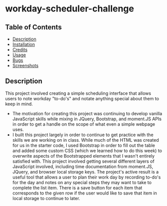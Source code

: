 # workday-scheduler-challenge

## Table of Contents

- [Description](#description)
- [Installation](#installation)
- [Credits](#credits)
- [Usage](#Usage)
- [Bugs](#Bugs)
- [Screenshots](#screenshots)

## Description

This project involved creating a simple scheduling interface that allows users to note workday "to-do's" and notate anything special about them to keep in mind.

- The motivation for creating this project was continuing to develop vanilla JavaScript skills while mixing in JQuery, Bootstrap, and moment.JS APIs in order to get a handle on the scope of what even a simple webpage uses.
- I built this project largely in order to continue to get practice with the skills we are working on in class. While much of the HTML was created for us in the starter code, I used Bootstrap in order to fill out the table and added some custom CSS (which we learned how to do this week) to overwrite aspects of the Bootstrapped elements that I wasn't entirely satisfied with. This project involved getting several different layers of JavaScript involved, including time documentation from moment.JS, JQuery, and browser local storage keys. The project's active result is a useful tool that allows a user to plan their work day by recording to-do's for the day and notes on any special steps they may want to take to complete the list item. There is a save button for each item that corresponds to the given row if the user would like to save that item in local storage to continue to later.
